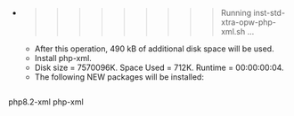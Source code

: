 * >>>>>>>>> Running inst-std-xtra-opw-php-xml.sh ...
  * After this operation, 490 kB of additional disk space will be used.
  * Install php-xml.
  * Disk size = 7570096K. Space Used = 712K. Runtime = 00:00:00:04.
  * The following NEW packages will be installed:
  ```bash
php8.2-xml php-xml
  ```
